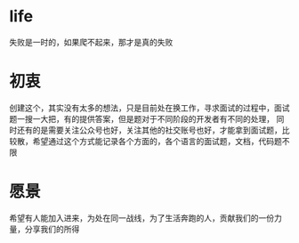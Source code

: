 # life
失败是一时的，如果爬不起来，那才是真的失败

# 初衷
创建这个，其实没有太多的想法，只是目前处在换工作，寻求面试的过程中，面试题一搜一大把，有的提供答案，但是题对于不同阶段的开发者有不同的处理，
同时还有的是需要关注公众号也好，关注其他的社交账号也好，才能拿到面试题，比较散，希望通过这个方式能记录各个方面的，各个语言的面试题，文档，代码题不限

# 愿景
希望有人能加入进来，为处在同一战线，为了生活奔跑的人，贡献我们的一份力量，分享我们的所得
